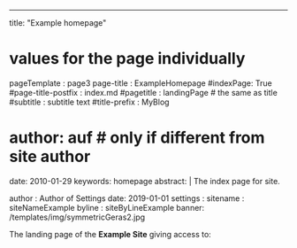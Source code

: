 ---
title: "Example homepage"
# values for the page individually
pageTemplate : page3
page-title : ExampleHomepage
#indexPage: True 
#page-title-postfix : index.md
#pagetitle : landingPage  # the same as title
#subtitle : subtitle text
#title-prefix : MyBlog
# author: auf   # only if different from site author
date: 2010-01-29
keywords: homepage
abstract: |
    The index page for site.

author : Author of Settings 
date: 2019-01-01
settings : 
    sitename : siteNameExample
    byline : siteByLineExample
    banner: /templates/img/symmetricGeras2.jpg



The landing page of the **Example Site** giving access to: 

